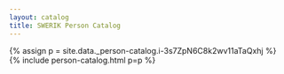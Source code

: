 ```yaml
---
layout: catalog
title: SWERIK Person Catalog
---
```

{% assign p = site.data._person-catalog.i-3s7ZpN6C8k2wv11aTaQxhj %}
{% include person-catalog.html p=p %}

